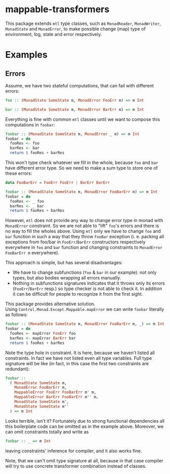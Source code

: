 mappable-transformers
===

This package extends `mtl` type classes, such as `MonadReader`, `MonadWriter`,
`MonadState` and `MonadError`, to make possible change (map) type of
environment, log, state and error respectively.

Examples
===

Errors
---

Assume, we have two stateful computations, that can fail with different errors:
```haskell
foo :: (MonadState SomeState m, MonadError FooErr m) => m Int

bar :: (MonadState SomeState m, MonadError BarErr m) => m Int
```

Everything is fine with common `mtl` classes until we want to compose this
computations in `foobar`:
```haskell
foobar :: (MonadState SomeState m, MonadError _ m) => m Int
foobar = do
  fooRes <- foo
  barRes <- bar
  return $ fooRes + barRes
```
This won't type check whatever we fill in the whole, because `foo` and `bar`
have different error type. So we need to make a sum type to store one of these 
errors:
```haskell
data FooBarErr = FooErr FooErr | BarErr BarErr

foobar :: (MonadState SomeState m, MonadError FooBarErr m) => m Int
foobar = do
  fooRes <- _ foo
  barRes <- _ bar
  return $ fooRes + barRes
```
However, `mtl` does not provide any way to change error type in monad with 
`MonadError` constraint. So we are not able to "lift" `foo`'s errors and there
is no way to fill the wholes above. Using `mtl` only we have to change `foo`
and `bar` function in such a way that they throw `FooBar` exception
(i. e. packing all exceptions from foo/bar in `FooErr`/`BarErr` constructors
respectively everywhere in `foo` and `bar` function and changing constraints
to `MonadError FooBarErr m` everywhere).

This approach is simple, but has several disadvantages:
- We have to change subfunctions (`foo` & `bar` in our example): not only types,
  but also bodies wrapping all errors manually.
- Nothing in subfunctions signatures indicates that it throws only its errors
  (`FooErr`/`BarErr` resp.) so type checker is not able to check it. In addition 
  it can be difficult for people to recognize it from the first sight.

This package provides alternative solution.  
Using `Control.Monad.Except.Mappable.mapError` we can write `foobar` literally
as follows:
```haskell
foobar :: (MonadState SomeState m, MonadError FooBarErr m, _) => m Int
foobar = do
  fooRes <- mapError FooErr foo
  barRes <- mapError BarErr bar
  return $ fooRes + barRes
```
Note the type hole in constraint. It is here, because we haven't listed all 
constraints. In fact we have not listed even all type variables. 
Full type signature will be like (in fact, in this case the first two 
constraints are redundant):
```haskell
foobar :: 
  ( MonadState SomeState m,
    MonadError FooBarErr m,
    MappableError FooErr FooBarErr m' m,
    MappableError BarErr FooBarErr m'' m,
    MonadState SomeState m',
    MonadState SomeState m''
  ) => m Int
```
Looks terrible, isn't it? Fortunately due to strong functional dependencies
all this boilerplate code can be omitted as in the example above.
Moreover, we can omit constraints totally and write as
```haskell
foobar :: _ => m Int
```
leaving constraints' inference for compiler, and it also works fine.

Note, that we can't omit type signature at all, because in that case
compiler will try to use concrete transformer combination instead of classes.
